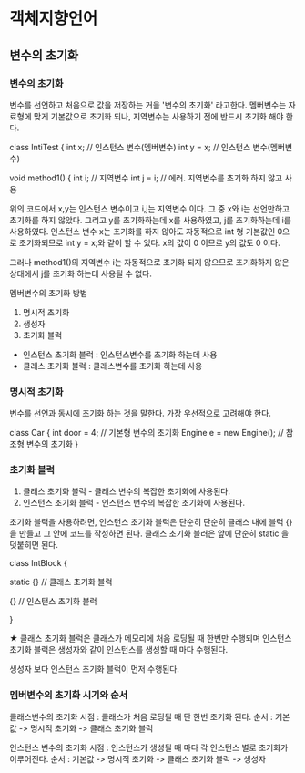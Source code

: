 # 객체지향언어

## 변수의 초기화

### 변수의 초기화

변수를 선언하고 처음으로 값을 저장하는 거을 '변수의 초기화' 라고한다.
멤버변수는 자료형에 맞게 기본값으로 초기화 되나, 지역변수는 사용하기 전에 반드시 초기화 해야 한다.

class IntiTest {
  int x;            // 인스턴스 변수(멤버변수)
  int y = x;        // 인스턴스 변수(멤버변수)
  
  void method1() {
    int i;          // 지역변수
    int j = i;      // 에러. 지역변수를 초기화 하지 않고 사용
    
위의 코드에서 x,y는 인스턴스 변수이고 i,j는 지역변수 이다.
그 중 x와 i는 선언만하고 초기화를 하지 않았다.
그리고 y를 초기화하는데 x를 사용하였고, j를 초기화하는데 i를 사용하였다.
인스턴스 변수 x는 초기화를 하지 않아도 자동적으로 int 형 기본값인 0으로 초기화되므로 int y = x;와 같이 할 수 있다.
x의 값이 0 이므로 y의 값도 0 이다.

그러나 method1()의 지역변수 i는 자동적으로 초기화 되지 않으므로 초기화하지 않은 상태에서 j를 초기화 하는데 사용될 수 없다.

멤버변수의 초기화 방법
1. 명시적 초기화
2. 생성자
3. 초기화 블럭
  - 인스턴스 초기화 블럭 : 인스턴스변수를 초기화 하는데 사용
  - 클래스 초기화 블럭 : 클래스변수를 초기화 하는데 사용
  
### 명시적 초기화

변수를 선언과 동시에 초기화 하는 것을 말한다. 가장 우선적으로 고려해야 한다.

class Car {
  int door = 4;             // 기본형 변수의 초기화
  Engine e = new Engine();  // 참조형 변수의 초기화
  }
  
### 초기화 블럭

1. 클래스 초기화 블럭 - 클래스 변수의 복잡한 초기화에 사용된다.
2. 인스턴스 초기화 블럭 - 인스턴스 변수의 복잡한 초기화에 사용된다.

초기화 블럭을 사용하려면, 
인스턴스 초기화 블럭은 단순히 단순히 클래스 내에 블럭 {} 을 만들고 그 안에 코드를 작성하면 된다.
클래스 초기화 블러은 앞에 단순히 static 을 덧붙히면 된다.

class IntBlock {
  
  static {} // 클래스 초기화 블럭
  
  {}        // 인스턴스 초기화 블럭
  
  }
  
★
클래스 초기화 블럭은 클래스가 메모리에 처음 로딩될 때 한번만 수행되며
인스턴스 초기화 블럭은 생성자와 같이 인스턴스를 생성할 때 마다 수행된다.

생성자 보다 인스턴스 초기화 블럭이 먼저 수행된다.

### 멤버변수의 초기화 시기와 순서

클래스변수의 초기화 시점 : 클래스가 처음 로딩될 때 단 한번 초기화 된다.
순서 : 기본값 -> 명시적 초기화 -> 클래스 초기화 블럭

인스턴스 변수의 초기화 시점 : 인스턴스가 생성될 때 마다 각 인스턴스 별로 초기화가 이루어진다.
순서 : 기본값 -> 명시적 초기화 -> 클래스 초기화 블럭 -> 생성자















